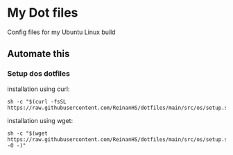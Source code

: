 # My Dot files

Config files for my Ubuntu Linux build

## Automate this

### Setup dos dotfiles


installation using curl:
```shell
sh -c "$(curl -fsSL https://raw.githubusercontent.com/ReinanHS/dotfiles/main/src/os/setup.sh)"
```

installation using wget: 
```shell
sh -c "$(wget https://raw.githubusercontent.com/ReinanHS/dotfiles/main/src/os/setup.sh -O -)"
```

